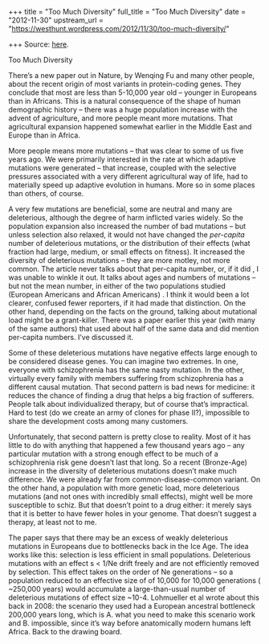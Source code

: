 +++
title = "Too Much Diversity"
full_title = "Too Much Diversity"
date = "2012-11-30"
upstream_url = "https://westhunt.wordpress.com/2012/11/30/too-much-diversity/"

+++
Source: [here](https://westhunt.wordpress.com/2012/11/30/too-much-diversity/).

Too Much Diversity

There’s a new paper out in Nature, by Wenqing Fu and many other people,
about the recent origin of most variants in protein-coding genes. They
conclude that most are less than 5-10,000 year old – younger in
Europeans than in Africans. This is a natural consequence of the shape
of human demographic history – there was a huge population increase with
the advent of agriculture, and more people meant more mutations. That
agricultural expansion happened somewhat earlier in the Middle East and
Europe than in Africa.

More people means more mutations – that was clear to some of us five
years ago. We were primarily interested in the rate at which adaptive
mutations were generated – that increase, coupled with the selective
pressures associated with a very different agricultural way of life, had
to materially speed up adaptive evolution in humans. More so in some
places than others, of course.

A very few mutations are beneficial, some are neutral and many are
deleterious, although the degree of harm inflicted varies widely. So
the population expansion also increased the number of bad mutations –
but unless selection also relaxed, it would not have changed the
*per-capita* number of deleterious mutations, or the distribution of
their effects (what fraction had large, medium, or small effects on
fitness). It increased the diversity of deleterious mutations – they
are more motley, not more common. The article never talks about that
per-capita number, or, if it did , I was unable to winkle it out. It
talks about ages and numbers of mutations – but not the mean number, in
either of the two populations studied (European Americans and African
Americans) . I think it would been a lot clearer, confused fewer
reporters, if it had made that distinction. On the other hand,
depending on the facts on the ground, talking about mutational load
might be a grant-killer. There was a paper earlier this year (with many
of the same authors) that used about half of the same data and did
mention per-capita numbers. I’ve discussed it.

Some of these deleterious mutations have negative effects large enough
to be considered disease genes. You can imagine two extremes. In one,
everyone with schizophrenia has the same nasty mutation. In the other,
virtually every family with members suffering from schizophrenia has a
different causal mutation. That second pattern is bad news for
medicine: it reduces the chance of finding a drug that helps a big
fraction of sufferers. People talk about individualized therapy, but of
course that’s impractical. Hard to test (do we create an army of clones
for phase II?), impossible to share the development costs among many
customers.

Unfortunately, that second pattern is pretty close to reality. Most of
it has little to do with anything that happened a few thousand years
ago – any particular mutation with a strong enough effect to be much of
a schizophrenia risk gene doesn’t last that long. So a recent
(Bronze-Age) increase in the diversity of deleterious mutations doesn’t
make much difference. We were already far from common-disease-common
variant. On the other hand, a population with more genetic load, more
deleterious mutations (and not ones with incredibly small effects),
might well be more susceptible to schiz. But that doesn’t point to a
drug either: it merely says that it is better to have fewer holes in
your genome. That doesn’t suggest a therapy, at least not to me.

The paper says that there may be an excess of weakly deleterious
mutations in Europeans due to bottlenecks back in the Ice Age. The idea
works like this: selection is less efficient in small populations.
Deleterious mutations with an effect s \< 1/Ne drift freely and are not
efficiently removed by selection. This effect takes on the order of Ne
generations – so a population reduced to an effective size of of 10,000
for 10,000 generations ( \~250,000 years) would accumulate a
large-than-usual number of deleterious mutations of effect size
\~10-4. Lohmueller et al wrote about this back in 2008: the scenario
they used had a European ancestral bottleneck 200,000 years long, which
is A. what you need to make this scenario work and B. impossible, since
it’s way before anatomically modern humans left Africa. Back to the
drawing board.

